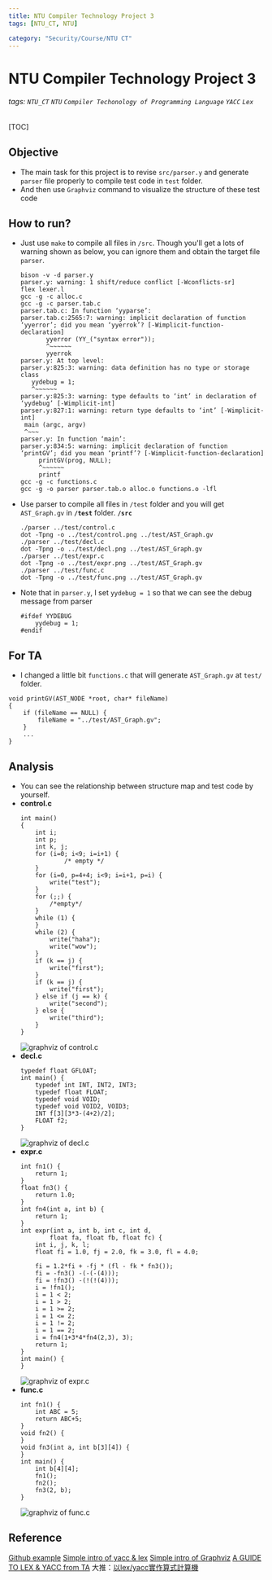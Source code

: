 ```yaml
---
title: NTU Compiler Technology Project 3
tags: [NTU_CT, NTU]

category: "Security/Course/NTU CT"
---
```


# NTU Compiler Technology Project 3
<!-- more -->
###### tags: `NTU_CT` `NTU` `Compiler Techonology of Programming Language` `YACC` `Lex`

[TOC]

## Objective
* The main task for this project is to revise `src/parser.y` and generate `parser` file properly to compile test code in `test` folder.
* And then use `Graphviz` command to visualize the structure of these test code


## How to run?
* Just use `make` to compile all files in `/src`. Though you'll get a lots of warning shown as below, you can ignore them and obtain the target file `parser`.
    ```bash=
    bison -v -d parser.y
    parser.y: warning: 1 shift/reduce conflict [-Wconflicts-sr]
    flex lexer.l
    gcc -g -c alloc.c
    gcc -g -c parser.tab.c
    parser.tab.c: In function ‘yyparse’:
    parser.tab.c:2565:7: warning: implicit declaration of function ‘yyerror’; did you mean ‘yyerrok’? [-Wimplicit-function-declaration]
           yyerror (YY_("syntax error"));
           ^~~~~~~
           yyerrok
    parser.y: At top level:
    parser.y:825:3: warning: data definition has no type or storage class
       yydebug = 1;
       ^~~~~~~
    parser.y:825:3: warning: type defaults to ‘int’ in declaration of ‘yydebug’ [-Wimplicit-int]
    parser.y:827:1: warning: return type defaults to ‘int’ [-Wimplicit-int]
     main (argc, argv)
     ^~~~
    parser.y: In function ‘main’:
    parser.y:834:5: warning: implicit declaration of function ‘printGV’; did you mean ‘printf’? [-Wimplicit-function-declaration]
         printGV(prog, NULL);
         ^~~~~~~
         printf
    gcc -g -c functions.c
    gcc -g -o parser parser.tab.o alloc.o functions.o -lfl
    ```
* Use parser to compile all files in `/test` folder and you will get `AST_Graph.gv` in **`/test`** folder.
    **`/src`**
    ```bash=
    ./parser ../test/control.c
    dot -Tpng -o ../test/control.png ../test/AST_Graph.gv
    ./parser ../test/decl.c
    dot -Tpng -o ../test/decl.png ../test/AST_Graph.gv
    ./parser ../test/expr.c
    dot -Tpng -o ../test/expr.png ../test/AST_Graph.gv
    ./parser ../test/func.c
    dot -Tpng -o ../test/func.png ../test/AST_Graph.gv
    ```
* Note that in `parser.y`, I set `yydebug = 1` so that we can see the debug message from parser
    ```cpp=821
    #ifdef YYDEBUG
        yydebug = 1;
    #endif
    ```

## For TA
* I changed a little bit `functions.c` that will generate `AST_Graph.gv` at `test/` folder.
```cpp=150
void printGV(AST_NODE *root, char* fileName)
{
    if (fileName == NULL) {
        fileName = "../test/AST_Graph.gv";
    }
    ...
}
```

## Analysis
* You can see the relationship between structure map and test code by yourself.
* **control.c**
    ```cpp=
    int main()
    {
        int i;
        int p;
        int k, j;
        for (i=0; i<9; i=i+1) {
                /* empty */
        }
        for (i=0, p=4+4; i<9; i=i+1, p=i) {
            write("test");
        }
        for (;;) {
            /*empty*/
        }
        while (1) {
        }
        while (2) {
            write("haha");
            write("wow");
        }
        if (k == j) {
            write("first");
        }
        if (k == j) {
            write("first");
        } else if (j == k) {
            write("second");
        } else {
            write("third");
        }
    }
    ```
    ![graphviz of control.c](https://imgur.com/4zTAsML.png)
* **decl.c**
    ```cpp=
    typedef float GFLOAT;
    int main() {
        typedef int INT, INT2, INT3;
        typedef float FLOAT;
        typedef void VOID;
        typedef void VOID2, VOID3;
        INT f[3][3*3-(4+2)/2];
        FLOAT f2;
    }
    ```
    ![graphviz of decl.c](https://imgur.com/6KWV4IT.png)
* **expr.c**
    ```cpp=
    int fn1() {
        return 1;
    }
    float fn3() {
        return 1.0;
    }
    int fn4(int a, int b) {
        return 1;
    }
    int expr(int a, int b, int c, int d,
            float fa, float fb, float fc) {
        int i, j, k, l;
        float fi = 1.0, fj = 2.0, fk = 3.0, fl = 4.0;

        fi = 1.2*fi + -fj * (fl - fk * fn3());
        fi = -fn3() -(-(-(4)));
        fi = !fn3() -(!(!(4)));
        i = !fn1();
        i = 1 < 2;
        i = 1 > 2;
        i = 1 >= 2;
        i = 1 <= 2;
        i = 1 != 2;
        i = 1 == 2;
        i = fn4(1+3*4*fn4(2,3), 3);
        return 1;
    }
    int main() {
    }
    ```
    ![graphviz of expr.c](https://imgur.com/7a6OyJA.png)
* **func.c**
    ```cpp=
    int fn1() {
        int ABC = 5;
        return ABC+5;
    }
    void fn2() {
    }
    void fn3(int a, int b[3][4]) {
    }
    int main() {
        int b[4][4];
        fn1();
        fn2();
        fn3(2, b);
    }
    ```
    ![graphviz of func.c](https://imgur.com/BvW5b2U.png)

## Reference
[Github example](https://github.com/liuxt/Compiler/blob/master/hw3)
[Simple intro of yacc & lex](https://bluelove1968.pixnet.net/blog/post/222285652?utm_source=PIXNET&utm_medium=Blog_CollectionEXP_login)
[Simple intro of Graphviz](https://www.netadmin.com.tw/netadmin/zh-tw/technology/122966CB664D4A17ABAAD11FC2AA887C?page=3)
[A GUIDE TO LEX & YACC from TA](https://arcb.csc.ncsu.edu/~mueller/codeopt/codeopt00/y_man.pdf)
大推：[以lex/yacc實作算式計算機](https://good-ed.blogspot.com/2010/04/lexyacc.html)